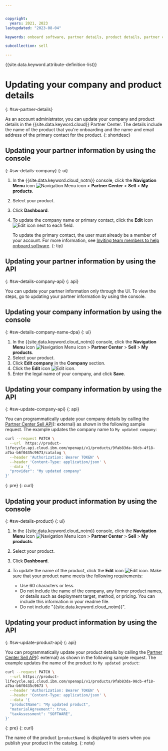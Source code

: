 ```yaml
---


copyright:
  years: 2021, 2023
lastupdated: "2023-08-04"

keywords: onboard software, partner details, product details, partner center, third-party, software, company details

subcollection: sell

---
```


{{site.data.keyword.attribute-definition-list}}

# Updating your company and product details
{: #sw-partner-details}

As an account administrator, you can update your company and product details in the {{site.data.keyword.cloud}} Partner Center. The details include the name of the product that you're onboarding and the name and email address of the primary contact for the product.
{: shortdesc}

## Updating your partner information by using the console
{: #sw-details-company}
{: ui}

1. In the {{site.data.keyword.cloud_notm}} console, click the **Navigation Menu** icon ![Navigation Menu icon](../icons/icon_hamburger.svg "Menu") > **Partner Center** > **Sell** > **My products**.
1. Select your product.
1. Click **Dashboard**.
1. To update the company name or primary contact, click the **Edit** icon ![Edit icon](../icons/edit-tagging.svg "Edit") next to each field.

   To update the primary contact, the user must already be a member of your account. For more information, see [Inviting team members to help onboard software](/docs/sell?topic=sell-sw-invite-team).
   {: tip}

## Updating your partner information by using the API
{: #sw-details-company-api}
{: api}

You can update your partner information only through the UI. To view the steps, go to updating your partner information by using the console.

## Updating your company information by using the console
{: #sw-details-company-name-dpa}
{: ui}

1. In the {{site.data.keyword.cloud_notm}} console, click the **Navigation Menu** icon ![Navigation Menu icon](../icons/icon_hamburger.svg "Menu") > **Partner Center** > **Sell** > **My products**.
1. Select your product.
1. Click **Edit company** in the **Company** section.
1. Click the **Edit** icon ![Edit icon](../icons/edit-tagging.svg "Edit").
1. Enter the legal name of your company, and click **Save**.

## Updating your company information by using the API
{: #sw-update-company-api}
{: api}

You can programmatically update your company details by calling the [Partner Center Sell API](/apidocs/partner-center-sell#update-catalog){: external} as shown in the following sample request. The example updates the company name to `My updated company`:

```bash
curl --request PATCH \
  --url  https://product-
lifecycle.api.cloud.ibm.com/openapi/v1/products/9fab83da-98cb-4f18-
a7ba-b6f0435c9673/catalog \
  --header 'Authorization: Bearer TOKEN' \
  --header 'Content-Type: application/json' \
  --data '{
  "provider": "My updated company"
}'
```
{: pre}
{: curl}

## Updating your product information by using the console
{: #sw-details-product}
{: ui}

1. In the {{site.data.keyword.cloud_notm}} console, click the **Navigation Menu** icon ![Navigation Menu icon](../icons/icon_hamburger.svg "Menu") > **Partner Center** > **Sell** > **My products**.
1. Select your product.
1. Click **Dashboard**.
1. To update the name of the product, click the **Edit** icon ![Edit icon](../icons/edit-tagging.svg "Edit"). Make sure that your product name meets the following requirements:

   * Use 60 characters or less.
   * Do not include the name of the company, any former product names, or details such as deployment target, method, or pricing. You can include this information in your readme file.
   * Do not include "{{site.data.keyword.cloud_notm}}".

## Updating your product information by using the API
{: #sw-update-product-api}
{: api}

You can programmatically update your product details by calling the [Partner Center Sell API](/apidocs/partner-center-sell#update-product){: external} as shown in the following sample request. The example updates the name of the product to `My updated product`:

```bash
curl --request PATCH \
  --url https://product-
lifecycle.api.cloud.ibm.com/openapi/v1/products/9fab83da-98cb-4f18-
a7ba-b6f0435c9673 \
  --header 'Authorization: Bearer TOKEN' \
  --header 'Content-Type: application/json' \
  --data '{
  "productName": "My updated product",
  "materialAgreement": true,
  "taxAssessment": "SOFTWARE",
}'
```
{: pre}
{: curl}

The name of the product (`productName`) is displayed to users when you publish your product in the catalog.
{: note}
